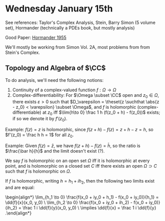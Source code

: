 # Wednesday January 15th

See references:
Taylor's Complex Analysis, Stein, Barry Simon (5 volume set), Hormander (technically a PDEs book, but mostly analysis)

Good Paper: [Hormander 1955](https://projecteuclid.org/download/pdf_1/euclid.acta/1485892151)

We'll mostly be working from Simon Vol. 2A, most problems from from Stein's Complex.

## Topology and Algebra of $\CC$

To do analysis, we'll need the following notions:

1. Continuity of a complex-valued function $f: \Omega \to \Omega$
2. Complex-differentiability: For $\Omega \subset \CC$ open and $z_0 \in \Omega$, there exists $\varepsilon > 0$ such that $D_\varepsilon = \theset{z \suchthat \abs{z - z_0} < \varepsilon} \subset \Omega$, and $f$ is holomorphic (complex-differentiable) at $z_0$ iff $\lim{h\to 0} \frac 1 h (f(z_0 + h) - f(z_0))$ exists; if so we denote it by $f'(z_0)$.

Example:
$f(z) = z$ is holomorphic, since $f(z+ h) - f(z) = z+h-z = h$, so $f'(z_0) = \frac h h = 1$ for all $z_0$.

Example:
Given $f(z) = \bar z$, we have $f(z+h)-f(z) = \bar h$, so the ratio is $\frac{\bar h}{h}$ and the limit doesn't exist (?).


We say $f$ is holomorphic on an open set $\Omega$ iff it is holomorphic at every point, and is holomorphic on a closed set $C$ iff there exists an open $\Omega \supset C$ such that $f$ is holomorphic on $\Omega$.

If $f$ is holomorphic, writing $h = h_1 + ih_2$, then the following two limits exist and are equal:


\begin{align*}
\lim_{h_1 \to 0} \frac{f(x_0 + iy_0 + h_1) - f(x_0 + iy_0)}{h_1} = \dd{f}{x}(x_0, y_0) \\
\lim_{h_2 \to 0} \frac{f(x_0 + iy_0 + ih_2) - f(x_0 + iy_0)}{ih_2} = \frac 1 i \dd{f}{y}(x_0, y_0) \\
\implies \dd{f}{x} = \frac 1  i \dd{f}{y}
.\end{align*}




